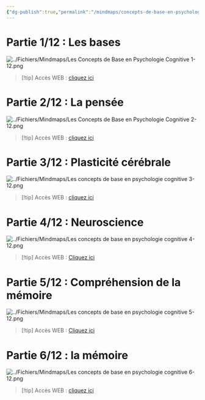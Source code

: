 ```yaml
---
{"dg-publish":true,"permalink":"/mindmaps/concepts-de-base-en-psychologie-cognitive-1-a-6/","tags":["mindmaps"],"noteIcon":""}
---
```


# Partie 1/12 : Les bases

![../Fichiers/Mindmaps/Les Concepts de Base en Psychologie Cognitive 1-12.png](/img/user/Fichiers/Mindmaps/Les%20Concepts%20de%20Base%20en%20Psychologie%20Cognitive%201-12.png)
> [!tip]  Accès WEB : [cliquez ici](https://mindmapai.app/mind-map/les-concepts-de-base-en-psychologie-cognitive-8a2b8ca7)
# Partie 2/12 : La pensée
![../Fichiers/Mindmaps/Les Concepts de Base en Psychologie Cognitive 2-12.png](/img/user/Fichiers/Mindmaps/Les%20Concepts%20de%20Base%20en%20Psychologie%20Cognitive%202-12.png)
> [!tip] Accès WEB : [cliquez ici](https://mindmapai.app/mind-map/concepts-de-base-en-psychologie-cognitive-b14d3284)
# Partie 3/12 : Plasticité cérébrale
![../Fichiers/Mindmaps/Les concepts de base en psychologie cognitive 3-12.png](/img/user/Fichiers/Mindmaps/Les%20concepts%20de%20base%20en%20psychologie%20cognitive%203-12.png)
> [!tip] Accès WEB : [cliquez ici](https://mindmapai.app/mind-map/plasticité-cérébrale-106816e3)
# Partie 4/12 : Neuroscience
![../Fichiers/Mindmaps/Les concepts de base en psychologie cognitive 4-12.png](/img/user/Fichiers/Mindmaps/Les%20concepts%20de%20base%20en%20psychologie%20cognitive%204-12.png)
> [!tip] Accès WEB : [Cliquez ici](https://mindmapai.app/mind-map/les-concepts-de-base-en-psychologie-cognitive-5231d89a)

# Partie 5/12 : Compréhension de la mémoire 
![../Fichiers/Mindmaps/Les concepts de base en psychologie cognitive 5-12.png](/img/user/Fichiers/Mindmaps/Les%20concepts%20de%20base%20en%20psychologie%20cognitive%205-12.png)
> [!tip] Accès WEB : [Cliquez ici](https://mindmapai.app/mind-map/les-concepts-de-base-en-psychologie-cognitive-5231d89a)

# Partie 6/12 : la mémoire
![../Fichiers/Mindmaps/Les concepts de base en psychologie cognitive 6-12.png](/img/user/Fichiers/Mindmaps/Les%20concepts%20de%20base%20en%20psychologie%20cognitive%206-12.png)
> [!tip] Accès WEB : [cliquez ici](https://mindmapai.app/mind-map/la-mémoire-48117463)

